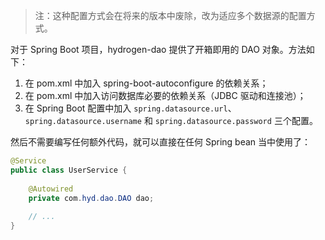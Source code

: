 
> 注：这种配置方式会在将来的版本中废除，改为适应多个数据源的配置方式。

对于 Spring Boot 项目，hydrogen-dao 提供了开箱即用的 DAO 对象。方法如下：

1. 在 pom.xml 中加入 spring-boot-autoconfigure 的依赖关系；
1. 在 pom.xml 中加入访问数据库必要的依赖关系（JDBC 驱动和连接池）；
1. 在 Spring Boot 配置中加入 `spring.datasource.url`、`spring.datasource.username` 
和 `spring.datasource.password` 三个配置。

然后不需要编写任何额外代码，就可以直接在任何 Spring bean 当中使用了：

```java
@Service
public class UserService {
    
    @Autowired
    private com.hyd.dao.DAO dao;
    
    // ...
}
```

